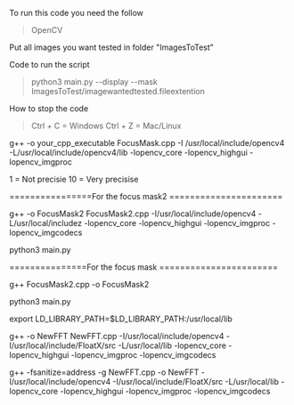 To run this code you need the follow 
> OpenCV

Put all images you want tested in folder "ImagesToTest"

Code to run the script
> python3 main.py --display --mask  ImagesToTest/imagewantedtested.fileextention

How to stop the code 
>Ctrl + C = Windows
>Ctrl + Z = Mac/Linux

g++ -o your_cpp_executable FocusMask.cpp -I /usr/local/include/opencv4 -L/usr/local/include/opencv4/lib -lopencv_core -lopencv_highgui -lopencv_imgproc

1 = Not precisie
10 = Very precisise

================For the focus mask2 ======================

g++ -o FocusMask2 FocusMask2.cpp -I/usr/local/include/opencv4 -L/usr/local/includez -lopencv_core -lopencv_highgui -lopencv_imgproc -lopencv_imgcodecs



python3 main.py


===============For the focus mask =======================

g++ FocusMask2.cpp -o FocusMask2

python3 main.py

export LD_LIBRARY_PATH=$LD_LIBRARY_PATH:/usr/local/lib

g++ -o NewFFT NewFFT.cpp -I/usr/local/include/opencv4 -I/usr/local/include/FloatX/src -L/usr/local/lib -lopencv_core -lopencv_highgui -lopencv_imgproc -lopencv_imgcodecs


g++ -fsanitize=address -g NewFFT.cpp -o NewFFT -I/usr/local/include/opencv4 -I/usr/local/include/FloatX/src -L/usr/local/lib -lopencv_core -lopencv_highgui -lopencv_imgproc -lopencv_imgcodecs

